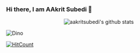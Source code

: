 ### Hi there, I am AAkrit Subedi 👋
<div align="center">

  ![aakritsubedi's github stats](https://github-readme-stats.vercel.app/api?username=aakritsubedi&show_icons=true&theme=dark)
  
</div>

![Dino](https://raw.githubusercontent.com/aakritsubedi/aakritsubedi/master/dino.gif)

[![HitCount](http://hits.dwyl.com/aakritsubedi/aakritsubedi.svg)](http://hits.dwyl.com/aakritsubedi/aakritsubedi)

